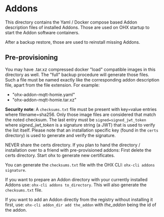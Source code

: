 # Addons

This directory contains the Yaml / Docker compose based Addon description files of installed Addons. Those are used on OHX startup to start the Addon software containers.

After a backup restore, those are used to reinstall missing Addons.

## Pre-provisioning

You may have .tar.xz compressed docker "load" compatible images in this directory as well.
The "full" backup procedure will generate those files.
Such a file must be named exactly like the corresponding addon description file, apart from the file extension. For example:

* "ohx-addon-mqtt-homie.yaml"
* "ohx-addon-mqtt-homie.tar.xz"

**Security note**: A `checksums.txt` file must be present with key=value entries where filename=sha256.
Only those image files are considered that match the noted checksum.
The last entry must be `signed=signed_jwt_token` where *signed_jwt_token* is a signature string (a JWT) that is used to verify the list itself. Please note that an installation specific key (found in the `certs` directory) is used to generate and verify the signature.

NEVER share the certs directory. If you plan to hand the directory / installation over to a friend with pre-provisioned addons: First delete the certs directory. Start ohx to generate new certificates.

You can generate the `checksums.txt` file with the OHX CLI: `ohx-cli addons signature`. 

If you want to prepare an Addon directory with your currently installed Addons use:
`ohx-cli addons to_directory`. This will also generate the `checksums.txt` file.

If you want to add an Addon directly from the registry without installing it first, use:
`ohx-cli addon_dir add the_addon` with *the_addon* being the id of the addon.